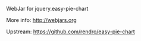 WebJar for jquery.easy-pie-chart

More info: http://webjars.org

Upstream: https://github.com/rendro/easy-pie-chart

